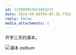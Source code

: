 ```yaml
---
id: 113099953653453272
date: 2024-09-08T04:05:35.776Z
reply: false
media_attachments: 1
---
```


开学三天的课本。

![课本
ealbum](https://files.e5n.cc/media_attachments/files/113/099/953/311/179/017/original/7b071a3c5c2a39f4.jpeg)
